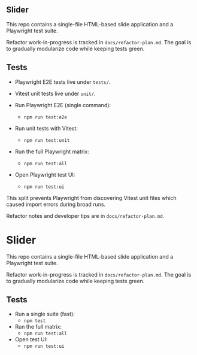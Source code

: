 ## Slider

This repo contains a single-file HTML-based slide application and a Playwright test suite.

Refactor work-in-progress is tracked in `docs/refactor-plan.md`. The goal is to gradually modularize code while keeping tests green.

## Tests

- Playwright E2E tests live under `tests/`.
- Vitest unit tests live under `unit/`.

- Run Playwright E2E (single command):
  - `npm run test:e2e`
- Run unit tests with Vitest:
  - `npm run test:unit`
- Run the full Playwright matrix:
  - `npm run test:all`
- Open Playwright test UI:
  - `npm run test:ui`

This split prevents Playwright from discovering Vitest unit files which caused import errors during broad runs.

Refactor notes and developer tips are in `docs/refactor-plan.md`.
# Slider

This repo contains a single-file HTML-based slide application and a Playwright test suite.

Refactor work-in-progress is tracked in `docs/refactor-plan.md`. The goal is to gradually modularize code while keeping tests green.

## Tests

- Run a single suite (fast):
  - `npm test`
- Run the full matrix:
  - `npm run test:all`
- Open test UI:
  - `npm run test:ui`

